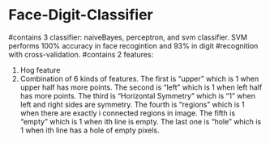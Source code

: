 # Face-Digit-Classifier
#contains 3 classifier: naiveBayes, perceptron, and svm classifier. SVM performs 100% accuracy in face recogintion and 93% in digit #recognition with cross-validation.
#contains 2 features: 
1. Hog feature 
2. Combination of 6 kinds of features. The first is “upper” which is 1 when upper half has more points. The second is “left” which is 1 when left half has more points. The third is “Horizontal Symmetry” which is “1” when left and right sides are symmetry. The fourth is “regions” which is 1 when there are exactly i connected regions in image. The fifth is “empty” which is 1 when ith line is empty. The last one is “hole” which is 1 when ith line has a hole of empty pixels. 
